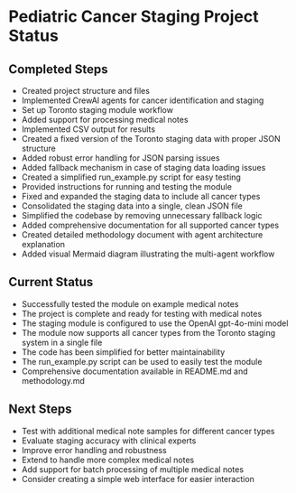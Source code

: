 # Pediatric Cancer Staging Project Status

## Completed Steps
- Created project structure and files
- Implemented CrewAI agents for cancer identification and staging
- Set up Toronto staging module workflow
- Added support for processing medical notes
- Implemented CSV output for results
- Created a fixed version of the Toronto staging data with proper JSON structure
- Added robust error handling for JSON parsing issues
- Added fallback mechanism in case of staging data loading issues
- Created a simplified run_example.py script for easy testing
- Provided instructions for running and testing the module
- Fixed and expanded the staging data to include all cancer types
- Consolidated the staging data into a single, clean JSON file
- Simplified the codebase by removing unnecessary fallback logic
- Added comprehensive documentation for all supported cancer types
- Created detailed methodology document with agent architecture explanation
- Added visual Mermaid diagram illustrating the multi-agent workflow

## Current Status
- Successfully tested the module on example medical notes
- The project is complete and ready for testing with medical notes
- The staging module is configured to use the OpenAI gpt-4o-mini model
- The module now supports all cancer types from the Toronto staging system in a single file
- The code has been simplified for better maintainability
- The run_example.py script can be used to easily test the module
- Comprehensive documentation available in README.md and methodology.md

## Next Steps
- Test with additional medical note samples for different cancer types
- Evaluate staging accuracy with clinical experts
- Improve error handling and robustness
- Extend to handle more complex medical notes
- Add support for batch processing of multiple medical notes
- Consider creating a simple web interface for easier interaction 